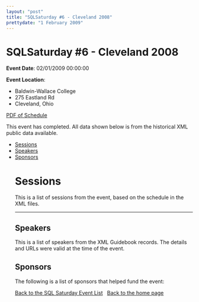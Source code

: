 ```yaml
---
layout: "post" 
title: "SQLSaturday #6 - Cleveland 2008" 
prettydate: "1 February 2009" 
---
```

# SQLSaturday #6 - Cleveland 2008
 
**Event Date**: 02/01/2009 00:00:00
 
**Event Location**:
- Baldwin-Wallace College
- 275 Eastland Rd
- Cleveland, Ohio
 
<a href="/PDF/0006.pdf">PDF of Schedule</a>
 
This event has completed. All data shown below is from the historical XML public data available.
<ul>
   <li><a href="#sessions">Sessions</a></li>
   <li><a href="#speakers">Speakers</a></li>
   <li><a href="#sponsors">Sponsors</a></li>
 
 
 
# <a name="sessions"></a>Sessions
This is a list of sessions from the event, based on the schedule in the XML files.
 
----------------------------------------------------------------------------------- 
## <a name="#speakers"></a>Speakers
This is a list of speakers from the XML Guidebook records. The details and URLs were valid at the time of the event.
 
 
 
 
## <a name="sponsors"></a>Sponsors
The following is a list of sponsors that helped fund the event:
 
[Back to the SQL Saturday Event List](/past.html)
&nbsp;
[Back to the home page](/index.html)
